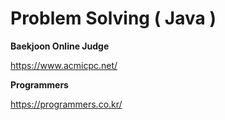 # Problem Solving ( Java )

**Baekjoon Online Judge**

https://www.acmicpc.net/

**Programmers**

https://programmers.co.kr/
